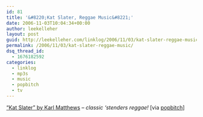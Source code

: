 ```yaml
---
id: 81
title: '&#8220;Kat Slater, Reggae Music&#8221;'
date: 2006-11-03T10:04:34+00:00
author: leekelleher
layout: post
guid: http://leekelleher.com/linklog/2006/11/03/kat-slater-reggae-music/
permalink: /2006/11/03/kat-slater-reggae-music/
dsq_thread_id:
  - 1676182592
categories:
  - linklog
  - mp3s
  - music
  - popbitch
  - tv
---
```

[&#8220;Kat Slater&#8221; by Karl Matthews](http://www.myspace.com/karlmatthews) _&#8211; classic &#8216;stenders reggae!_ [via [popbitch](http://www.popbitch.com/)]